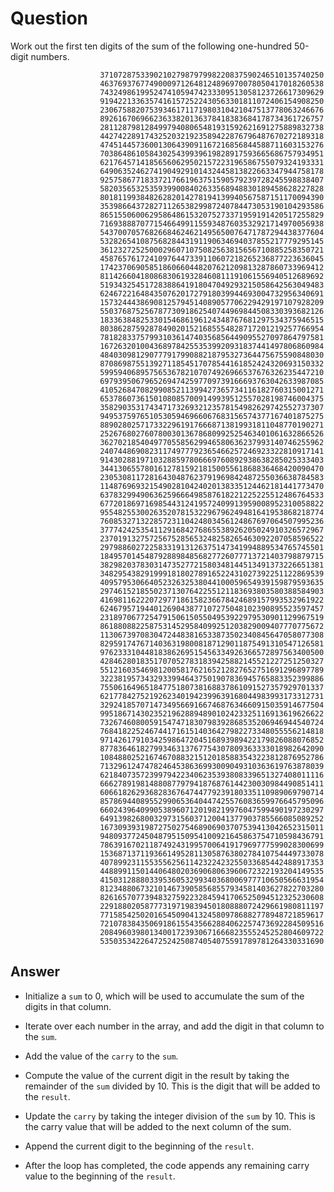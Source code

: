 # Question

Work out the first ten digits of the sum of the following one-hundred 50-digit numbers.

                        37107287533902102798797998220837590246510135740250
                        46376937677490009712648124896970078050417018260538
                        74324986199524741059474233309513058123726617309629
                        91942213363574161572522430563301811072406154908250
                        23067588207539346171171980310421047513778063246676
                        89261670696623633820136378418383684178734361726757
                        28112879812849979408065481931592621691275889832738
                        44274228917432520321923589422876796487670272189318
                        47451445736001306439091167216856844588711603153276
                        70386486105843025439939619828917593665686757934951
                        62176457141856560629502157223196586755079324193331
                        64906352462741904929101432445813822663347944758178
                        92575867718337217661963751590579239728245598838407
                        58203565325359399008402633568948830189458628227828
                        80181199384826282014278194139940567587151170094390
                        35398664372827112653829987240784473053190104293586
                        86515506006295864861532075273371959191420517255829
                        71693888707715466499115593487603532921714970056938
                        54370070576826684624621495650076471787294438377604
                        53282654108756828443191190634694037855217779295145
                        36123272525000296071075082563815656710885258350721
                        45876576172410976447339110607218265236877223636045
                        17423706905851860660448207621209813287860733969412
                        81142660418086830619328460811191061556940512689692
                        51934325451728388641918047049293215058642563049483
                        62467221648435076201727918039944693004732956340691
                        15732444386908125794514089057706229429197107928209
                        55037687525678773091862540744969844508330393682126
                        18336384825330154686196124348767681297534375946515
                        80386287592878490201521685554828717201219257766954
                        78182833757993103614740356856449095527097864797581
                        16726320100436897842553539920931837441497806860984
                        48403098129077791799088218795327364475675590848030
                        87086987551392711854517078544161852424320693150332
                        59959406895756536782107074926966537676326235447210
                        69793950679652694742597709739166693763042633987085
                        41052684708299085211399427365734116182760315001271
                        65378607361501080857009149939512557028198746004375
                        35829035317434717326932123578154982629742552737307
                        94953759765105305946966067683156574377167401875275
                        88902802571733229619176668713819931811048770190271
                        25267680276078003013678680992525463401061632866526
                        36270218540497705585629946580636237993140746255962
                        24074486908231174977792365466257246923322810917141
                        91430288197103288597806669760892938638285025333403
                        34413065578016127815921815005561868836468420090470
                        23053081172816430487623791969842487255036638784583
                        11487696932154902810424020138335124462181441773470
                        63783299490636259666498587618221225225512486764533
                        67720186971698544312419572409913959008952310058822
                        95548255300263520781532296796249481641953868218774
                        76085327132285723110424803456124867697064507995236
                        37774242535411291684276865538926205024910326572967
                        23701913275725675285653248258265463092207058596522
                        29798860272258331913126375147341994889534765745501
                        18495701454879288984856827726077713721403798879715
                        38298203783031473527721580348144513491373226651381
                        34829543829199918180278916522431027392251122869539
                        40957953066405232632538044100059654939159879593635
                        29746152185502371307642255121183693803580388584903
                        41698116222072977186158236678424689157993532961922
                        62467957194401269043877107275048102390895523597457
                        23189706772547915061505504953922979530901129967519
                        86188088225875314529584099251203829009407770775672
                        11306739708304724483816533873502340845647058077308
                        82959174767140363198008187129011875491310547126581
                        97623331044818386269515456334926366572897563400500
                        42846280183517070527831839425882145521227251250327
                        55121603546981200581762165212827652751691296897789
                        32238195734329339946437501907836945765883352399886
                        75506164965184775180738168837861091527357929701337
                        62177842752192623401942399639168044983993173312731
                        32924185707147349566916674687634660915035914677504
                        99518671430235219628894890102423325116913619626622
                        73267460800591547471830798392868535206946944540724
                        76841822524674417161514036427982273348055556214818
                        97142617910342598647204516893989422179826088076852
                        87783646182799346313767754307809363333018982642090
                        10848802521674670883215120185883543223812876952786
                        71329612474782464538636993009049310363619763878039
                        62184073572399794223406235393808339651327408011116
                        66627891981488087797941876876144230030984490851411
                        60661826293682836764744779239180335110989069790714
                        85786944089552990653640447425576083659976645795096
                        66024396409905389607120198219976047599490197230297
                        64913982680032973156037120041377903785566085089252
                        16730939319872750275468906903707539413042652315011
                        94809377245048795150954100921645863754710598436791
                        78639167021187492431995700641917969777599028300699
                        15368713711936614952811305876380278410754449733078
                        40789923115535562561142322423255033685442488917353
                        44889911501440648020369068063960672322193204149535
                        41503128880339536053299340368006977710650566631954
                        81234880673210146739058568557934581403627822703280
                        82616570773948327592232845941706525094512325230608
                        22918802058777319719839450180888072429661980811197
                        77158542502016545090413245809786882778948721859617
                        72107838435069186155435662884062257473692284509516
                        20849603980134001723930671666823555245252804609722
                        53503534226472524250874054075591789781264330331690

## Answer

- Initialize a `sum` to 0, which will be used to accumulate the sum of the digits in that column.

- Iterate over each number in the array, and add the digit in that column to the `sum`.

- Add the value of the `carry` to the `sum`.

- Compute the value of the current digit in the result by taking the remainder of the `sum` divided by 10. This is the digit that will be added to the `result`.

- Update the `carry` by taking the integer division of the `sum` by 10. This is the carry value that will be added to the next column of the sum.

- Append the current digit to the beginning of the `result`.

- After the loop has completed, the code appends any remaining carry value to the beginning of the `result`.
